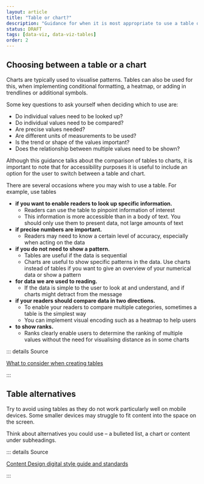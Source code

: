 ```yaml
---
layout: article
title: "Table or chart?"
description: "Guidance for when it is most appropriate to use a table over a chart"
status: DRAFT
tags: [data-viz, data-viz-tables]
order: 2 
---
```

## Choosing between a table or a chart  
  
Charts are typically used to visualise patterns. Tables can also be used for this, when implementing conditional formatting, a heatmap, or adding in trendlines or additional symbols.  
  
Some key questions to ask yourself when deciding which to use are:  

- Do individual values need to be looked up?
- Do individual values need to be compared?
- Are precise values needed?
- Are different units of measurements to be used?
- Is the trend or shape of the values important?
- Does the relationship between multiple values need to be shown?  
  
Although this guidance talks about the comparison of tables to charts, it is important to note that for accessibility purposes it is useful to include an option for the user to switch between a table and chart.  
  
There are several occasions where you may wish to use a table. For example, use tables  
  
- **if you want to enable readers to look up specific information.** 
    - Readers can use the table to pinpoint information of interest
    - This information is more accessible than in a body of text. You should only use them to present data, not large amounts of text
- **if precise numbers are important.** 
    - Readers may need to know a certain level of accuracy, especially when acting on the data
- **if you do not need to show a pattern.**
    - Tables are useful if the data is sequential
    - Charts are useful to show specific patterns in the data. Use charts instead of tables if you want to give an overview of your numerical data or show a pattern
- **for data we are used to reading.**
    - If the data is simple to the user to look at and understand, and if charts might detract from the message
- **if your readers should compare data in two directions.**
    - To enable your readers to compare multiple categories, sometimes a table is the simplest way
    - You can implement visual encoding such as a heatmap to help users
- **to show ranks.**
    - Ranks clearly enable users to determine the ranking of multiple values without the need for visualising distance as in some charts  
	

::: details Source

[What to consider when creating tables][table 1]

:::  
  
## Table alternatives  
  
Try to avoid using tables as they do not work particularly well on mobile devices. Some smaller devices may struggle to fit content into the space on the screen.  
  
Think about alternatives you could use – a bulleted list, a chart or content under subheadings. 
  
::: details Source

[Content Design digital style guide and standards][table 2]

:::


[table 1]: https://blog.datawrapper.de/guide-what-to-consider-when-creating-tables/
[table 2]: https://nhsbsauk.sharepoint.com/sites/DigitalContentDesignTeam/SitePages/NHSBSA-digital-style-guide-and-standards.aspx#tables